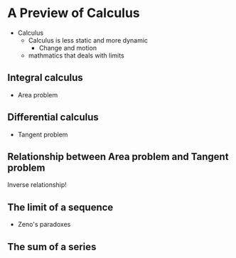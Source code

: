 # A Preview of Calculus

- Calculus
  - Calculus is less static and more dynamic
    - Change and motion
  - mathmatics that deals with limits

## Integral calculus

- Area problem

## Differential calculus

- Tangent problem

## Relationship between Area problem and Tangent problem

Inverse relationship!

## The limit of a sequence

- Zeno's paradoxes

## The sum of a series
